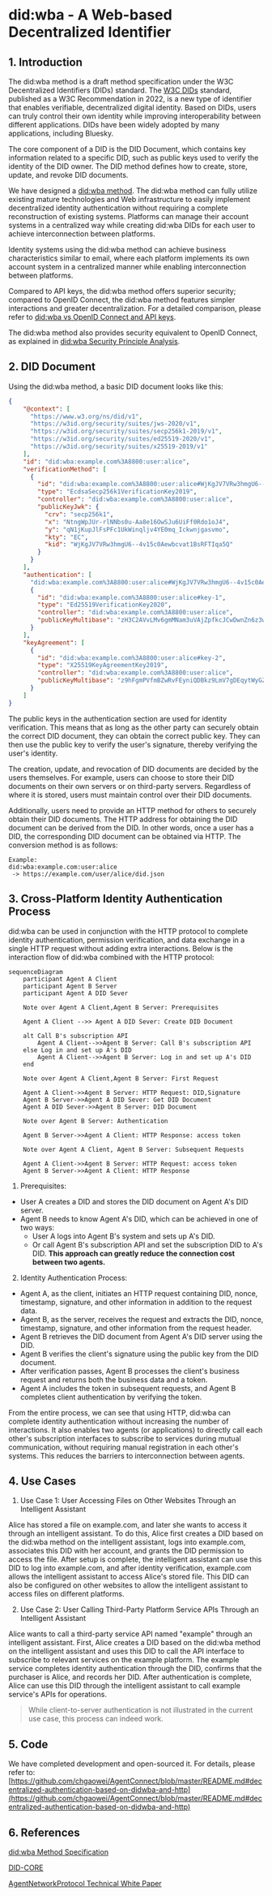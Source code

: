 # did:wba - A Web-based Decentralized Identifier

## 1. Introduction

The did:wba method is a draft method specification under the W3C Decentralized Identifiers (DIDs) standard. The [W3C DIDs](https://www.w3.org/TR/did-core/) standard, published as a W3C Recommendation in 2022, is a new type of identifier that enables verifiable, decentralized digital identity. Based on DIDs, users can truly control their own identity while improving interoperability between different applications. DIDs have been widely adopted by many applications, including Bluesky.

The core component of a DID is the DID Document, which contains key information related to a specific DID, such as public keys used to verify the identity of the DID owner. The DID method defines how to create, store, update, and revoke DID documents.

We have designed a [did:wba method](/03-did:wba%20Method%20Design%20Specification.md). The did:wba method can fully utilize existing mature technologies and Web infrastructure to easily implement decentralized identity authentication without requiring a complete reconstruction of existing systems. Platforms can manage their account systems in a centralized way while creating did:wba DIDs for each user to achieve interconnection between platforms.

Identity systems using the did:wba method can achieve business characteristics similar to email, where each platform implements its own account system in a centralized manner while enabling interconnection between platforms.

Compared to API keys, the did:wba method offers superior security; compared to OpenID Connect, the did:wba method features simpler interactions and greater decentralization. For a detailed comparison, please refer to [did:wba vs OpenID Connect and API keys](/blogs/Comparison%20of%20did:wba%20with%20OpenID%20Connect%20and%20API%20keys.md).

The did:wba method also provides security equivalent to OpenID Connect, as explained in [did:wba Security Principle Analysis](/blogs/did:wba-security-principles.md).

## 2. DID Document

Using the did:wba method, a basic DID document looks like this:

```json
{
    "@context": [
      "https://www.w3.org/ns/did/v1",
      "https://w3id.org/security/suites/jws-2020/v1",
      "https://w3id.org/security/suites/secp256k1-2019/v1",
      "https://w3id.org/security/suites/ed25519-2020/v1",
      "https://w3id.org/security/suites/x25519-2019/v1"
    ],
    "id": "did:wba:example.com%3A8800:user:alice",
    "verificationMethod": [
      {
        "id": "did:wba:example.com%3A8800:user:alice#WjKgJV7VRw3hmgU6--4v15c0Aewbcvat1BsRFTIqa5Q",
        "type": "EcdsaSecp256k1VerificationKey2019",
        "controller": "did:wba:example.com%3A8800:user:alice",
        "publicKeyJwk": {
          "crv": "secp256k1",
          "x": "NtngWpJUr-rlNNbs0u-Aa8e16OwSJu6UiFf0Rdo1oJ4",
          "y": "qN1jKupJlFsPFc1UkWinqljv4YE0mq_Ickwnjgasvmo",
          "kty": "EC",
          "kid": "WjKgJV7VRw3hmgU6--4v15c0Aewbcvat1BsRFTIqa5Q"
        }
      }
    ],
    "authentication": [
      "did:wba:example.com%3A8800:user:alice#WjKgJV7VRw3hmgU6--4v15c0Aewbcvat1BsRFTIqa5Q",
      {
        "id": "did:wba:example.com%3A8800:user:alice#key-1",
        "type": "Ed25519VerificationKey2020",
        "controller": "did:wba:example.com%3A8800:user:alice",
        "publicKeyMultibase": "zH3C2AVvLMv6gmMNam3uVAjZpfkcJCwDwnZn6z3wXmqPV"
      }
    ],
    "keyAgreement": [
      {
        "id": "did:wba:example.com%3A8800:user:alice#key-2",
        "type": "X25519KeyAgreementKey2019", 
        "controller": "did:wba:example.com%3A8800:user:alice",
        "publicKeyMultibase": "z9hFgmPVfmBZwRvFEyniQDBkz9LmV7gDEqytWyGZLmDXE"
      }
    ]
}
```

The public keys in the authentication section are used for identity verification. This means that as long as the other party can securely obtain the correct DID document, they can obtain the correct public key. They can then use the public key to verify the user's signature, thereby verifying the user's identity.

The creation, update, and revocation of DID documents are decided by the users themselves. For example, users can choose to store their DID documents on their own servers or on third-party servers. Regardless of where it is stored, users must maintain control over their DID documents.

Additionally, users need to provide an HTTP method for others to securely obtain their DID documents. The HTTP address for obtaining the DID document can be derived from the DID. In other words, once a user has a DID, the corresponding DID document can be obtained via HTTP. The conversion method is as follows:

```plaintext
Example:
did:wba:example.com:user:alice
 -> https://example.com/user/alice/did.json
```

## 3. Cross-Platform Identity Authentication Process

did:wba can be used in conjunction with the HTTP protocol to complete identity authentication, permission verification, and data exchange in a single HTTP request without adding extra interactions. Below is the interaction flow of did:wba combined with the HTTP protocol:

```mermaid
sequenceDiagram
    participant Agent A Client
    participant Agent B Server 
    participant Agent A DID Sever

    Note over Agent A Client,Agent B Server: Prerequisites

    Agent A Client -->> Agent A DID Sever: Create DID Document

    alt Call B's subscription API
        Agent A Client-->>Agent B Server: Call B's subscription API
    else Log in and set up A's DID
        Agent A Client-->>Agent B Server: Log in and set up A's DID
    end

    Note over Agent A Client,Agent B Server: First Request

    Agent A Client->>Agent B Server: HTTP Request: DID,Signature
    Agent B Server->>Agent A DID Sever: Get DID Document
    Agent A DID Sever->>Agent B Server: DID Document

    Note over Agent B Server: Authentication

    Agent B Server->>Agent A Client: HTTP Response: access token

    Note over Agent A Client, Agent B Server: Subsequent Requests

    Agent A Client->>Agent B Server: HTTP Request: access token
    Agent B Server->>Agent A Client: HTTP Response
```

1. Prerequisites:
  - User A creates a DID and stores the DID document on Agent A's DID server.
  - Agent B needs to know Agent A's DID, which can be achieved in one of two ways:
    - User A logs into Agent B's system and sets up A's DID.
    - Or call Agent B's subscription API and set the subscription DID to A's DID. **This approach can greatly reduce the connection cost between two agents.**

2. Identity Authentication Process:
  - Agent A, as the client, initiates an HTTP request containing DID, nonce, timestamp, signature, and other information in addition to the request data.
  - Agent B, as the server, receives the request and extracts the DID, nonce, timestamp, signature, and other information from the request header.
  - Agent B retrieves the DID document from Agent A's DID server using the DID.
  - Agent B verifies the client's signature using the public key from the DID document.
  - After verification passes, Agent B processes the client's business request and returns both the business data and a token.
  - Agent A includes the token in subsequent requests, and Agent B completes client authentication by verifying the token.


From the entire process, we can see that using HTTP, did:wba can complete identity authentication without increasing the number of interactions. It also enables two agents (or applications) to directly call each other's subscription interfaces to subscribe to services during mutual communication, without requiring manual registration in each other's systems. This reduces the barriers to interconnection between agents.

## 4. Use Cases

1. Use Case 1: User Accessing Files on Other Websites Through an Intelligent Assistant

Alice has stored a file on example.com, and later she wants to access it through an intelligent assistant. To do this, Alice first creates a DID based on the did:wba method on the intelligent assistant, logs into example.com, associates this DID with her account, and grants the DID permission to access the file. After setup is complete, the intelligent assistant can use this DID to log into example.com, and after identity verification, example.com allows the intelligent assistant to access Alice's stored file. This DID can also be configured on other websites to allow the intelligent assistant to access files on different platforms.

2. Use Case 2: User Calling Third-Party Platform Service APIs Through an Intelligent Assistant

Alice wants to call a third-party service API named "example" through an intelligent assistant. First, Alice creates a DID based on the did:wba method on the intelligent assistant and uses this DID to call the API interface to subscribe to relevant services on the example platform. The example service completes identity authentication through the DID, confirms that the purchaser is Alice, and records her DID. After authentication is complete, Alice can use this DID through the intelligent assistant to call example service's APIs for operations.

> While client-to-server authentication is not illustrated in the current use case, this process can indeed work.

## 5. Code

We have completed development and open-sourced it. For details, please refer to: [https://github.com/chgaowei/AgentConnect/blob/master/README.md#decentralized-authentication-based-on-didwba-and-http](https://github.com/chgaowei/AgentConnect/blob/master/README.md#decentralized-authentication-based-on-didwba-and-http)

## 6. References

[did:wba Method Specification](https://github.com/chgaowei/AgentNetworkProtocol/blob/main/english/03-did-wba-method-specification.md)

[DID-CORE](https://www.w3.org/TR/did-core/)

[AgentNetworkProtocol Technical White Paper](https://github.com/chgaowei/AgentNetworkProtocol/blob/main/english/01-AgentNetworkProtocol-technical-white-paper.md)
